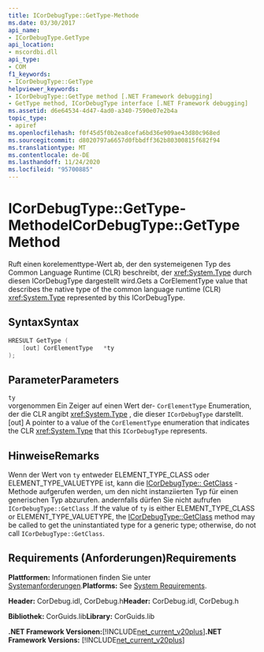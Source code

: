 ```yaml
---
title: ICorDebugType::GetType-Methode
ms.date: 03/30/2017
api_name:
- ICorDebugType.GetType
api_location:
- mscordbi.dll
api_type:
- COM
f1_keywords:
- ICorDebugType::GetType
helpviewer_keywords:
- ICorDebugType::GetType method [.NET Framework debugging]
- GetType method, ICorDebugType interface [.NET Framework debugging]
ms.assetid: d6e64534-4d47-4ad0-a340-7590e07e2b4a
topic_type:
- apiref
ms.openlocfilehash: f0f45d5f0b2ea8cefa6bd36e909ae43d80c968ed
ms.sourcegitcommit: d8020797a6657d0fbbdff362b80300815f682f94
ms.translationtype: MT
ms.contentlocale: de-DE
ms.lasthandoff: 11/24/2020
ms.locfileid: "95700885"
---
```

# <a name="icordebugtypegettype-method"></a><span data-ttu-id="95e19-102">ICorDebugType::GetType-Methode</span><span class="sxs-lookup"><span data-stu-id="95e19-102">ICorDebugType::GetType Method</span></span>

<span data-ttu-id="95e19-103">Ruft einen korelementtype-Wert ab, der den systemeigenen Typ des Common Language Runtime (CLR) beschreibt, der <xref:System.Type> durch diesen ICorDebugType dargestellt wird.</span><span class="sxs-lookup"><span data-stu-id="95e19-103">Gets a CorElementType value that describes the native type of the common language runtime (CLR) <xref:System.Type> represented by this ICorDebugType.</span></span>  
  
## <a name="syntax"></a><span data-ttu-id="95e19-104">Syntax</span><span class="sxs-lookup"><span data-stu-id="95e19-104">Syntax</span></span>  
  
```cpp  
HRESULT GetType (  
    [out] CorElementType   *ty  
);  
```  
  
## <a name="parameters"></a><span data-ttu-id="95e19-105">Parameter</span><span class="sxs-lookup"><span data-stu-id="95e19-105">Parameters</span></span>  

 `ty`  
 <span data-ttu-id="95e19-106">vorgenommen Ein Zeiger auf einen Wert der- `CorElementType` Enumeration, der die CLR angibt <xref:System.Type> , die dieser `ICorDebugType` darstellt.</span><span class="sxs-lookup"><span data-stu-id="95e19-106">[out] A pointer to a value of the `CorElementType` enumeration that indicates the CLR <xref:System.Type> that this `ICorDebugType` represents.</span></span>  
  
## <a name="remarks"></a><span data-ttu-id="95e19-107">Hinweise</span><span class="sxs-lookup"><span data-stu-id="95e19-107">Remarks</span></span>  

 <span data-ttu-id="95e19-108">Wenn der Wert von `ty` entweder ELEMENT_TYPE_CLASS oder ELEMENT_TYPE_VALUETYPE ist, kann die [ICorDebugType:: GetClass](icordebugtype-getclass-method.md) -Methode aufgerufen werden, um den nicht instanziierten Typ für einen generischen Typ abzurufen. andernfalls dürfen Sie nicht aufrufen `ICorDebugType::GetClass` .</span><span class="sxs-lookup"><span data-stu-id="95e19-108">If the value of `ty` is either ELEMENT_TYPE_CLASS or ELEMENT_TYPE_VALUETYPE, the [ICorDebugType::GetClass](icordebugtype-getclass-method.md) method may be called to get the uninstantiated type for a generic type; otherwise, do not call `ICorDebugType::GetClass`.</span></span>  
  
## <a name="requirements"></a><span data-ttu-id="95e19-109">Requirements (Anforderungen)</span><span class="sxs-lookup"><span data-stu-id="95e19-109">Requirements</span></span>  

 <span data-ttu-id="95e19-110">**Plattformen:** Informationen finden Sie unter [Systemanforderungen](../../get-started/system-requirements.md).</span><span class="sxs-lookup"><span data-stu-id="95e19-110">**Platforms:** See [System Requirements](../../get-started/system-requirements.md).</span></span>  
  
 <span data-ttu-id="95e19-111">**Header:** CorDebug.idl, CorDebug.h</span><span class="sxs-lookup"><span data-stu-id="95e19-111">**Header:** CorDebug.idl, CorDebug.h</span></span>  
  
 <span data-ttu-id="95e19-112">**Bibliothek:** CorGuids.lib</span><span class="sxs-lookup"><span data-stu-id="95e19-112">**Library:** CorGuids.lib</span></span>  
  
 <span data-ttu-id="95e19-113">**.NET Framework Versionen:**[!INCLUDE[net_current_v20plus](../../../../includes/net-current-v20plus-md.md)]</span><span class="sxs-lookup"><span data-stu-id="95e19-113">**.NET Framework Versions:** [!INCLUDE[net_current_v20plus](../../../../includes/net-current-v20plus-md.md)]</span></span>
